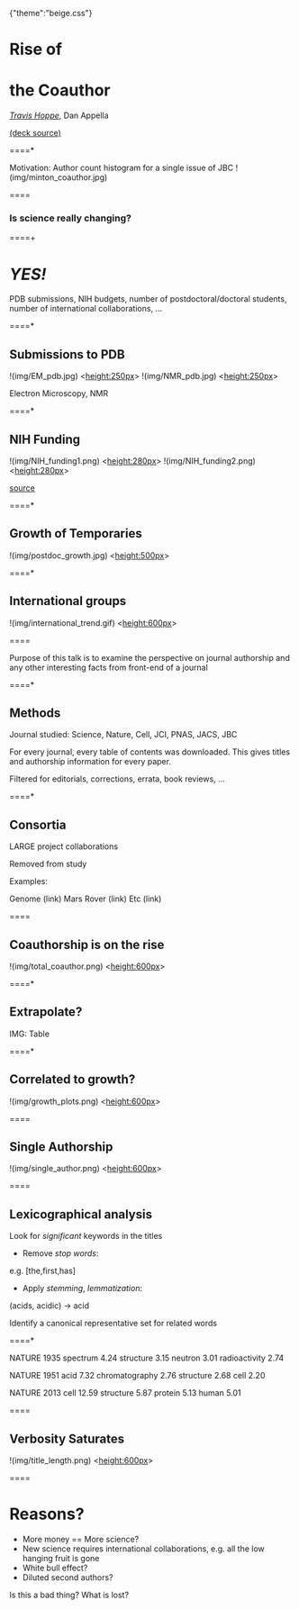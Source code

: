 {"theme":"beige.css"}

# Rise of
# the Coauthor

*[Travis Hoppe](http://thoppe.github.io/)*, Dan Appella

[(deck source)](https://github.com/thoppe/Rise-of-the-Coauthor)

====*

Motivation:
Author count histogram for a single issue of JBC
!(img/minton_coauthor.jpg)

====

### Is science really changing?

====+
<br>
# _YES!_

PDB submissions, NIH budgets, number of postdoctoral/doctoral students, number of international collaborations, ...

====*
## Submissions to PDB

!(img/EM_pdb.jpg) <<height:250px>>
!(img/NMR_pdb.jpg) <<height:250px>>

Electron Microscopy, NMR

====*
## NIH Funding

!(img/NIH_funding1.png) <<height:280px>>
!(img/NIH_funding2.png) <<height:280px>>

[source](http://www.americanprogress.org/issues/economy/report/2014/03/25/86369/erosion-of-funding-for-the-national-institutes-of-health-threatens-u-s-leadership-in-biomedical-research/)
 
====*
## Growth of Temporaries
!(img/postdoc_growth.jpg) <<height:500px>>

====*
## International groups
!(img/international_trend.gif) <<height:600px>>

====

Purpose of this talk is to examine the perspective on journal authorship and any other interesting facts from front-end of a journal

====*

## Methods

Journal studied: Science, Nature, Cell, JCI, PNAS, JACS, JBC

For every journal, every table of contents was downloaded. This gives titles and authorship information for every paper.

Filtered for editorials, corrections, errata, book reviews, ...

====*

## Consortia

LARGE project collaborations

Removed from study

Examples:

Genome (link)
Mars Rover (link)
Etc (link)

====
## Coauthorship is on the rise
!(img/total_coauthor.png) <<height:600px>>

====*
## Extrapolate?
IMG: Table

====*
## Correlated to growth?
!(img/growth_plots.png) <<height:600px>>

====

## Single Authorship
!(img/single_author.png) <<height:600px>>

====
## Lexicographical analysis

Look for _significant_ keywords in the titles

+ Remove *stop words*:

e.g. [the,first,has]

+ Apply *stemming*, *lemmatization*:

(acids, acidic) $\rightarrow$ acid

Identify a canonical representative set for related words

====*

NATURE 1935
    spectrum        4.24
    structure       3.15
    neutron         3.01
    radioactivity   2.74

NATURE 1951
    acid            7.32
    chromatography  2.76
    structure       2.68
    cell            2.20

NATURE 2013
    cell            12.59
    structure       5.87
    protein         5.13
    human           5.01

====

## Verbosity Saturates
!(img/title_length.png) <<height:600px>>

====
# Reasons?

+ More money == More science?
+ New science requires international collaborations, e.g. all the low hanging fruit is gone
+ White bull effect?
+ Diluted second authors?

Is this a bad thing? What is lost?









